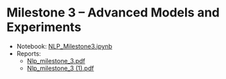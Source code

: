 # Milestone 3 – Advanced Models and Experiments

- Notebook: [NLP_Milestone3.ipynb](notebooks/NLP_Milestone3.ipynb)
- Reports:
  - [Nlp_milestone_3.pdf](reports/Nlp_milestone_3.pdf)
  - [Nlp_milestone_3 (1).pdf](reports/Nlp_milestone_3%20(1).pdf)